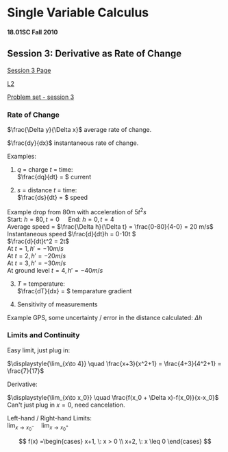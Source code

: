 # Single Variable Calculus
#### 18.01SC Fall 2010
## Session 3: Derivative as Rate of Change

[Session 3 Page](https://ocw.mit.edu/courses/18-01sc-single-variable-calculus-fall-2010/pages/1.-differentiation/part-a-definition-and-basic-rules/session-3-derivative-as-rate-of-change/)
 
[L2](https://www.youtube.com/watch?v=ryLdyDrBfvI&list=PL590CCC2BC5AF3BC1&index=2)  

[Problem set - session 3](https://ocw.mit.edu/courses/18-01sc-single-variable-calculus-fall-2010/resources/mit18_01scf10_ex03prb/)  

### Rate of Change

$\frac{\Delta y}{\Delta x}$ average rate of change.  

$\frac{dy}{dx}$ instantaneous rate of change. 

Examples:

1. $q$ = charge $t$ = time:  
$\frac{dq}{dt} = $ current  

2. $s$ = distance $t$ = time:  
$\frac{ds}{dt} = $ speed  

Example drop from 80m with acceleration of $5t^2s$  
Start: $h=80, t=0 \quad$ End: $h=0, t=4$  
Average speed = $\frac{\Delta h}{\Delta t} = \frac{0-80}{4-0} = 20 m/s$  
Instantaneous speed $\frac{d}{dt}h = 0-10t $  
$\frac{d}{dt}t^2 = 2t$  
At $t=1, h' = -10 m/s$  
At $t=2, h' = -20 m/s$  
At $t=3, h' = -30 m/s$  
At ground level $t=4, h' = -40 m/s$   

3. $T$ = temperature:  
$\frac{dT}{dx} = $ temparature gradient  

4. Sensitivity of measurements  

Example GPS, some uncertainty / error in the distance calculated: $\Delta h$  

### Limits and Continuity

Easy limit, just plug in:

$\displaystyle{\lim_{x\to 4}} \quad \frac{x+3}{x^2+1} = \frac{4+3}{4^2+1} = \frac{7}{17}$  

Derivative:

$\displaystyle{\lim_{x\to x_0}} \quad \frac{f(x_0 + \Delta x)-f(x_0)}{x-x_0}$  
Can't just plug in $x=0$, need cancelation.  

Left-hand / Right-hand Limits:  
$\displaystyle{\lim_{x\to x_0^-}} \quad \displaystyle{\lim_{x\to x_0^+}}$

$$
f(x) =\begin{cases} 
x+1, \: x > 0 \\
x+2, \: x \leq 0
\end{cases}
$$











  
